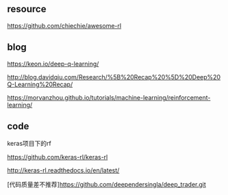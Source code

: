 ## resource

https://github.com/chiechie/awesome-rl


## blog

https://keon.io/deep-q-learning/

http://blog.davidqiu.com/Research/%5B%20Recap%20%5D%20Deep%20Q-Learning%20Recap/

https://morvanzhou.github.io/tutorials/machine-learning/reinforcement-learning/


## code

keras项目下的rf

https://github.com/keras-rl/keras-rl

http://keras-rl.readthedocs.io/en/latest/


[代码质量差不推荐]https://github.com/deependersingla/deep_trader.git



